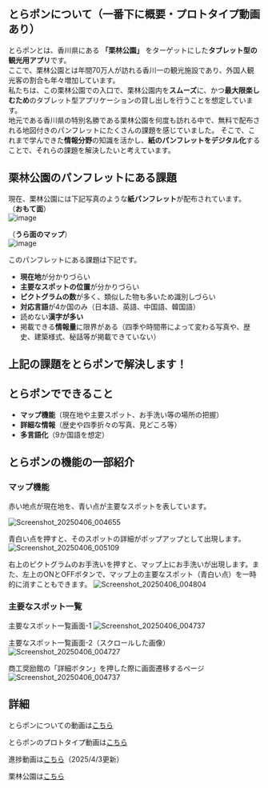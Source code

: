 

## とらポンについて（一番下に概要・プロトタイプ動画あり）
とらポンとは、香川県にある **「栗林公園」** をターゲットにした**タブレット型の観光用アプリ**です。  
ここで、栗林公園とは年間70万人が訪れる香川一の観光施設であり、外国人観光客の割合も年々増加しています。  
私たちは、この栗林公園での入口で、栗林公園内を**スムーズ**に、かつ**最大限楽しむため**のタブレット型アプリケーションの貸し出しを行うことを想定しています。    
地元である香川県の特別名勝である栗林公園を何度も訪れる中で、無料で配布される地図付きのパンフレットにたくさんの課題を感じていました。
そこで、これまで学んできた**情報分野**の知識を活かし、**紙のパンフレットをデジタル化**することで、それらの課題を解決したいと考えています。  

## 栗林公園のパンフレットにある課題
現在、栗林公園には下記写真のような**紙パンフレット**が配布されています。  
（**おもて面**）  
![image](https://github.com/user-attachments/assets/5eb0d25e-b2a2-4a4a-9eca-7b84d7ea3acf)

（**うら面のマップ**）  
![image](https://github.com/user-attachments/assets/dc1000ba-dd49-410e-9b54-e816d9d9d331)


このパンフレットにある課題は下記です。
- **現在地**が分かりづらい
- **主要なスポットの位置**が分かりづらい
- **ピクトグラムの数**が多く、類似した物も多いため識別しづらい
- **対応言語**が4か国のみ（日本語、英語、中国語、韓国語）
- 読めない**漢字が多い**
- 掲載できる**情報量**に限界がある（四季や時間帯によって変わる写真や、歴史、建築様式、秘話等が掲載できていない）  

## 上記の課題をとらポンで解決します！

## とらポンでできること
- **マップ機能**（現在地や主要スポット、お手洗い等の場所の把握）
- **詳細な情報**（歴史や四季折々の写真、見どころ等）
- **多言語化**（9か国語を想定）


## とらポンの機能の一部紹介
### マップ機能
赤い地点が現在地を、青い点が主要なスポットを表しています。

![Screenshot_20250406_004655](https://github.com/user-attachments/assets/350a5a3f-fc6d-4c3a-b926-c3c4a5fe3143)

青白い点を押すと、そのスポットの詳細がポップアップとして出現します。
![Screenshot_20250406_005109](https://github.com/user-attachments/assets/f8167c5b-24f2-45e7-98dc-c5dfb064929f)


右上のピクトグラムのお手洗いを押すと、マップ上にお手洗いが出現します。また、左上のONとOFFボタンで、マップ上の主要なスポット（青白い点）を一時的に消すこともできます。
![Screenshot_20250406_004804](https://github.com/user-attachments/assets/711c1c41-e242-4a1e-9352-b2510b5c772e)



### 主要なスポット一覧
主要なスポット一覧画面-1
![Screenshot_20250406_004737](https://github.com/user-attachments/assets/0b9d0a5b-91f7-4a60-b054-6c347aaec470)

主要なスポット一覧画面-2（スクロールした画像）
![Screenshot_20250406_004727](https://github.com/user-attachments/assets/135cb887-a836-414e-9ca1-ac3c327245e9)

商工奨励館の「詳細ボタン」を押した際に画面遷移するページ
![Screenshot_20250406_004737](https://github.com/user-attachments/assets/b13e68e8-23a4-41f9-857b-6b1196dbb876)









## 詳細
とらポンについての動画は[こちら](https://youtu.be/1b6n4trgojU)

とらポンのプロトタイプ動画は[こちら](https://youtu.be/yRRKz_Quaiw)

進捗動画は[こちら](https://youtube.com/shorts/BUY3kvUIw84)（2025/4/3更新）

栗林公園は[こちら](https://www.my-kagawa.jp/ritsuringarden)

